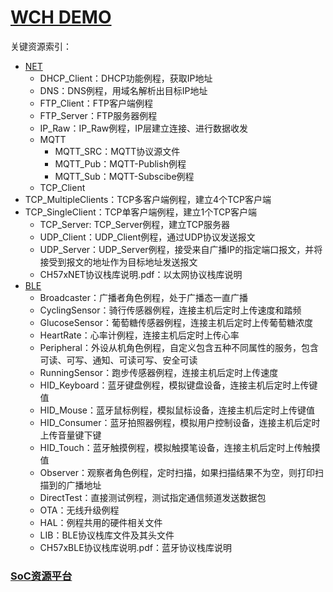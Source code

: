 ﻿# [WCH DEMO](https://github.com/sochub/CH579)

关键资源索引：
*  [NET](demo/NET) 
    *  DHCP_Client：DHCP功能例程，获取IP地址
    *  DNS：DNS例程，用域名解析出目标IP地址                            
    *  FTP_Client：FTP客户端例程
    *  FTP_Server：FTP服务器例程
    *  IP_Raw：IP_Raw例程，IP层建立连接、进行数据收发
    *  MQTT
        *  MQTT_SRC：MQTT协议源文件
        *  MQTT_Pub：MQTT-Publish例程
        *  MQTT_Sub：MQTT-Subscibe例程
    *  TCP_Client
*  TCP_MultipleClients：TCP多客户端例程，建立4个TCP客户端
*  TCP_SingleClient：TCP单客户端例程，建立1个TCP客户端
    *  TCP_Server: TCP_Server例程，建立TCP服务器
    *  UDP_Client：UDP_Client例程，通过UDP协议发送报文
    *  UDP_Server：UDP_Server例程，接受来自广播IP的指定端口报文，并将接受到报文的地址作为目标地址发送报文
    *  CH57xNET协议栈库说明.pdf：以太网协议栈库说明  
* [BLE](demo/BLE) 
    * Broadcaster：广播者角色例程，处于广播态一直广播
    * CyclingSensor：骑行传感器例程，连接主机后定时上传速度和踏频
    * GlucoseSensor：葡萄糖传感器例程，连接主机后定时上传葡萄糖浓度
    * HeartRate：心率计例程，连接主机后定时上传心率
    * Peripheral：外设从机角色例程，自定义包含五种不同属性的服务，包含可读、可写、通知、可读可写、安全可读
    * RunningSensor：跑步传感器例程，连接主机后定时上传速度
    * HID_Keyboard：蓝牙键盘例程，模拟键盘设备，连接主机后定时上传键值
    * HID_Mouse：蓝牙鼠标例程，模拟鼠标设备，连接主机后定时上传键值
    * HID_Consumer：蓝牙拍照器例程，模拟用户控制设备，连接主机后定时上传音量键下键
    * HID_Touch：蓝牙触摸例程，模拟触摸笔设备，连接主机后定时上传触摸值
    * Observer：观察者角色例程，定时扫描，如果扫描结果不为空，则打印扫描到的广播地址
    * DirectTest：直接测试例程，测试指定通信频道发送数据包
    * OTA：无线升级例程
    * HAL：例程共用的硬件相关文件
    * LIB：BLE协议栈库文件及其头文件
    * CH57xBLE协议栈库说明.pdf：蓝牙协议栈库说明

###  [SoC资源平台](http://www.qitas.cn)
